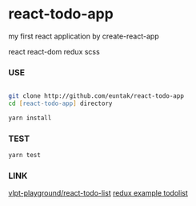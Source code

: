 # react-todo-app
my first react application by create-react-app

react
react-dom
redux
scss

### USE

```zsh

git clone http://github.com/euntak/react-todo-app
cd [react-todo-app] directory

yarn install

```

### TEST

```zsh
yarn test
```


### LINK 
[vlpt-playground/react-todo-list](https://github.com/vlpt-playground/react-todo-list)
[redux example todolist](http://github.com/reactjs/redux/example/todomvc)


    
